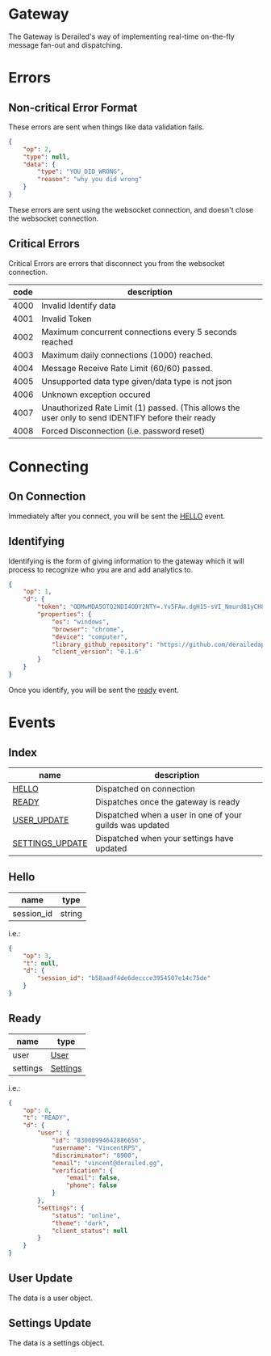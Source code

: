 # Gateway
The Gateway is Derailed's way of implementing real-time on-the-fly message fan-out and dispatching.

# Errors

## Non-critical Error Format
These errors are sent when things like data validation fails.

```json
{
    "op": 2,
    "type": null,
    "data": {
        "type": "YOU_DID_WRONG",
        "reason": "why you did wrong"
    }
}
```

These errors are sent using the websocket connection, and doesn't close the websocket connection.

## Critical Errors
Critical Errors are errors that disconnect you from the websocket connection.

| code | description                                                                                        |
| ---- | -------------------------------------------------------------------------------------------------- |
| 4000 | Invalid Identify data                                                                              |
| 4001 | Invalid Token                                                                                      |
| 4002 | Maximum concurrent connections every 5 seconds reached                                             |
| 4003 | Maximum daily connections (1000) reached.                                                          |
| 4004 | Message Receive Rate Limit (60/60) passed.                                                         |
| 4005 | Unsupported data type given/data type is not json                                                  |
| 4006 | Unknown exception occured                                                                          |
| 4007 | Unauthorized Rate Limit (1) passed. (This allows the user only to send IDENTIFY before their ready |
| 4008 | Forced Disconnection (i.e. password reset)                                                         |

# Connecting

## On Connection
Immediately after you connect, you will be sent the [HELLO](#hello) event.

## Identifying
Identifying is the form of giving information to the gateway which it will process to recognize who you are and add analytics to.

```json
{
    "op": 1,
    "d": {
        "token": "ODMwMDA5OTQ2NDI4ODY2NTY=.Yv5FAw.dgH15-sVI_Nmurd81yCH8jRRNOc",
        "properties": {
            "os": "windows",
            "browser": "chrome",
            "device": "computer",
            "library_github_repository": "https://github.com/derailedapp/derailed.js",
            "client_version": "0.1.6"
        }
    }
}
```

Once you identify, you will be sent the [ready](#ready) event.

# Events

## Index

| name            | description                           |
| --------------- | ------------------------------------- |
| [HELLO](#hello) | Dispatched on connection              |
| [READY](#ready) | Dispatches once the gateway is ready  |
| [USER_UPDATE](#user-update) | Dispatched when a user in one of your guilds was updated |
| [SETTINGS_UPDATE](#settings-update) | Dispatched when your settings have updated |

## Hello

| name       | type   |
| ---------- | ------ |
| session_id | string |

i.e.:

```json
{
    "op": 3,
    "t": null,
    "d": {
        "session_id": "b58aadf4de6deccce3954507e14c75de"
    }
}
```

## Ready

| name      | type                                          |
| --------- | --------------------------------------------- |
| user      | [User](./objects/user.md#user-object)         |
| settings  | [Settings](./objects/user.md#settings-object) |

i.e.:

```json
{
    "op": 0,
    "t": "READY",
    "d": {
        "user": {
            "id": "83000994642886656",
            "username": "VincentRPS",
            "discriminator": "8900",
            "email": "vincent@derailed.gg",
            "verification": {
                "email": false,
                "phone": false
            }
        },
        "settings": {
            "status": "online",
            "theme": "dark",
            "client_status": null
        }
    }
}
```

## User Update
The data is a user object.

## Settings Update
The data is a settings object.
